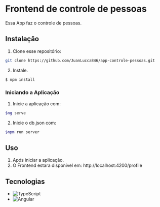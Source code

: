 # Frontend de controle de pessoas

Essa App faz o controle de pessoas.

## Instalação

1. Clone esse repositório:

```bash
git clone https://github.com/JuanLucca846/app-controle-pessoas.git
```

2. Instale.

```bash
$ npm install
```

### Iniciando a Aplicação

1. Inicie a aplicação com:

```bash
$ng serve
```

2. Inicie o db.json com:

```bash
$npm run server
```

## Uso

1. Após iniciar a aplicação.
2. O Frontend estara disponivel em: http://localhost:4200/profile

## Tecnologias

- ![TypeScript](https://img.shields.io/badge/TypeScript-007ACC?style=for-the-badge&logo=typescript&logoColor=white)
- ![Angular](https://img.shields.io/badge/Angular-DD0031?style=for-the-badge&logo=angular&logoColor=white)
